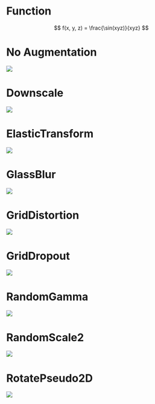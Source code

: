 # Function
$$ f(x, y, z) = \frac{\sin(xyz)}{xyz} $$
# No Augmentation
![](images/original.png)
# Downscale
![](images/Downscale.png)
# ElasticTransform
![](images/ElasticTransform.png)
# GlassBlur
![](images/GlassBlur.png)
# GridDistortion
![](images/GridDistortion.png)
# GridDropout
![](images/GridDropout.png)
# RandomGamma
![](images/RandomGamma.png)
# RandomScale2
![](images/RandomScale2.png)
# RotatePseudo2D
![](images/RotatePseudo2D.png)
